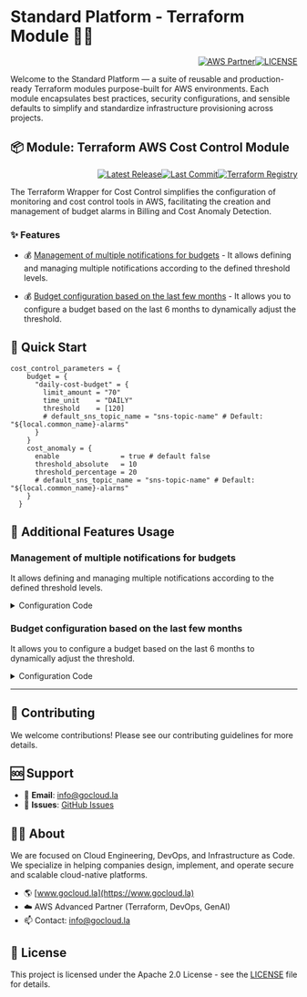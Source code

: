 # Standard Platform - Terraform Module 🚀🚀
<p align="right"><a href="https://partners.amazonaws.com/partners/0018a00001hHve4AAC/GoCloud"><img src="https://img.shields.io/badge/AWS%20Partner-Advanced-orange?style=for-the-badge&logo=amazonaws&logoColor=white" alt="AWS Partner"/></a><a href="LICENSE"><img src="https://img.shields.io/badge/License-Apache%202.0-green?style=for-the-badge&logo=apache&logoColor=white" alt="LICENSE"/></a></p>

Welcome to the Standard Platform — a suite of reusable and production-ready Terraform modules purpose-built for AWS environments.
Each module encapsulates best practices, security configurations, and sensible defaults to simplify and standardize infrastructure provisioning across projects.

## 📦 Module: Terraform AWS Cost Control Module
<p align="right"><a href="https://github.com/gocloudLa/terraform-aws-wrapper-cost-control/releases/latest"><img src="https://img.shields.io/github/v/release/gocloudLa/terraform-aws-wrapper-cost-control.svg?style=for-the-badge" alt="Latest Release"/></a><a href=""><img src="https://img.shields.io/github/last-commit/gocloudLa/terraform-aws-wrapper-cost-control.svg?style=for-the-badge" alt="Last Commit"/></a><a href="https://registry.terraform.io/modules/gocloudLa/wrapper-cost-control/aws"><img src="https://img.shields.io/badge/Terraform-Registry-7B42BC?style=for-the-badge&logo=terraform&logoColor=white" alt="Terraform Registry"/></a></p>
The Terraform Wrapper for Cost Control simplifies the configuration of monitoring and cost control tools in AWS, facilitating the creation and management of budget alarms in Billing and Cost Anomaly Detection.

### ✨ Features

- 💰 [Management of multiple notifications for budgets](#management-of-multiple-notifications-for-budgets) - It allows defining and managing multiple notifications according to the defined threshold levels.

- 💰 [Budget configuration based on the last few months](#budget-configuration-based-on-the-last-few-months) - It allows you to configure a budget based on the last 6 months to dynamically adjust the threshold.




## 🚀 Quick Start
```hcl
cost_control_parameters = {
    budget = {
      "daily-cost-budget" = {
        limit_amount = "70"
        time_unit    = "DAILY"
        threshold    = [120]
        # default_sns_topic_name = "sns-topic-name" # Default: "${local.common_name}-alarms"
      }
    }
    cost_anomaly = {
      enable               = true # default false
      threshold_absolute   = 10
      threshold_percentage = 20
      # default_sns_topic_name = "sns-topic-name" # Default: "${local.common_name}-alarms"
    }
  }
```


## 🔧 Additional Features Usage

### Management of multiple notifications for budgets
It allows defining and managing multiple notifications according to the defined threshold levels.


<details><summary>Configuration Code</summary>

```hcl
budget = {
      "monthly-cost-budget" = {
        limit_amount               = "2100"
        time_unit                  = "MONTHLY"
        threshold                  = [105, 120]
      }
}
```


</details>


### Budget configuration based on the last few months
It allows you to configure a budget based on the last 6 months to dynamically adjust the threshold.


<details><summary>Configuration Code</summary>

```hcl
budget = {
      "dynamic-monthly-budget" = {
        time_unit = "MONTHLY"
        auto_adjust_data = {
          budget_adjustment_period = 6
        }
        notification_type          = "ACTUAL"
        threshold                  = [110]
      }
}
```


</details>











---

## 🤝 Contributing
We welcome contributions! Please see our contributing guidelines for more details.

## 🆘 Support
- 📧 **Email**: info@gocloud.la
- 🐛 **Issues**: [GitHub Issues](https://github.com/gocloudLa/issues)

## 🧑‍💻 About
We are focused on Cloud Engineering, DevOps, and Infrastructure as Code.
We specialize in helping companies design, implement, and operate secure and scalable cloud-native platforms.
- 🌎 [www.gocloud.la](https://www.gocloud.la)
- ☁️ AWS Advanced Partner (Terraform, DevOps, GenAI)
- 📫 Contact: info@gocloud.la

## 📄 License
This project is licensed under the Apache 2.0 License - see the [LICENSE](LICENSE) file for details. 